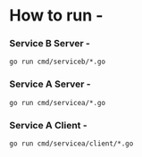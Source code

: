# How to run -

### Service B Server -
```
go run cmd/serviceb/*.go
```

### Service A Server -
```
go run cmd/servicea/*.go
```

### Service A Client -
```
go run cmd/servicea/client/*.go
```
